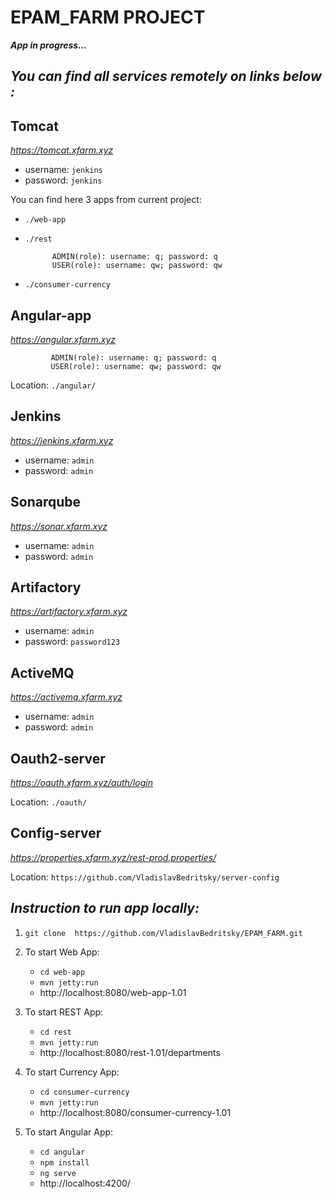 # EPAM_FARM PROJECT

_**App in progress...**_


 ## _You can find all services remotely on links below :_  

 ## Tomcat 
 _https://tomcat.xfarm.xyz_
 * username: `jenkins`
 * password: `jenkins`

You can find here 3 apps from current project:
 * `./web-app`
 * `./rest`
           
             ADMIN(role): username: q; password: q
             USER(role): username: qw; password: qw
 * `./consumer-currency`

## Angular-app
_https://angular.xfarm.xyz_
             
             ADMIN(role): username: q; password: q
             USER(role): username: qw; password: qw
   
 Location: `./angular/`
 
## Jenkins
_https://jenkins.xfarm.xyz_
* username: `admin`
* password: `admin`

## Sonarqube
_https://sonar.xfarm.xyz_
* username: `admin`
* password: `admin`

## Artifactory
_https://artifactory.xfarm.xyz_
* username: `admin`
* password: `password123`

## ActiveMQ
_https://activemq.xfarm.xyz_
* username: `admin`
* password: `admin`

## Oauth2-server
_https://oauth.xfarm.xyz/auth/login_
   
Location: `./oauth/`

## Config-server
_https://properties.xfarm.xyz/rest-prod.properties/_
   
Location: `https://github.com/VladislavBedritsky/server-config`


## _Instruction to run app locally:_
   1) `git clone  https://github.com/VladislavBedritsky/EPAM_FARM.git`
   
   2) To start Web App:
      * `cd web-app`
      * `mvn jetty:run`
      * http://localhost:8080/web-app-1.01
   
   3) To start REST App:
      * `cd rest`
      * `mvn jetty:run`
      * http://localhost:8080/rest-1.01/departments   
   
   4) To start Currency App:
      * `cd consumer-currency`
      * `mvn jetty:run`
      * http://localhost:8080/consumer-currency-1.01
   
   5) To start Angular App:
      * `cd angular`
      * `npm install`
      * `ng serve` 
      *  http://localhost:4200/  
 